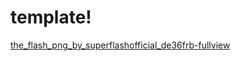 # template!
[the_flash_png_by_superflashofficial_de36frb-fullview](https://user-images.githubusercontent.com/90430191/140620925-b2735c26-29a2-4e3a-8c3d-95ded7a81d34.png)
